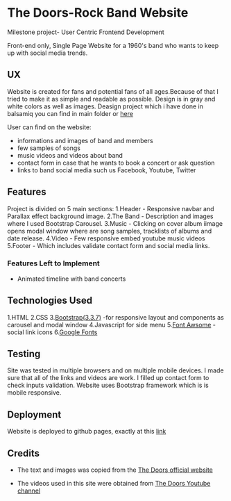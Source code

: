 # The Doors-Rock Band Website 
Milestone project- User Centric Frontend Development

Front-end only, Single Page Website for a 1960's band who wants to keep up with social media trends.

## UX
 
Website is created for fans and potential fans of all ages.Because of that I tried to make it as simple and readable as possible. Design is in gray and white colors as well as images. 
Deasign project which i have done in balsamiq you can find in main folder or [here](https://balsamiq.cloud/s66cgc7/ptw94bv)

User can find on the website:
 - informations and images of band and members
 - few samples of songs
 - music videos and videos about band
 - contact form in case that he wants to book a concert or ask question
 - links to band social media such us Facebook, Youtube, Twitter


## Features

Project is divided on 5 main sections:
1.Header - Responsive navbar and Parallax effect background image.
2.The Band - Description and images where I used Bootstrap Carousel.
3.Music - Clicking on cover album iimage opens modal window where are song samples, tracklists of albums and date release.
4.Video - Few responsive embed youtube music videos 
5.Footer - Which includes validate contact form and social media links.



### Features Left to Implement
- Animated timeline with band concerts

## Technologies Used

1.HTML
2.CSS
3.[Bootstrap(3.3.7)](https://getbootstrap.com/docs/3.3/)
    -for responsive layout and components as carousel and modal window
4.Javascript for side menu 
5.[Font Awsome](https://fontawesome.com/)
    - social link icons
6.[Google Fonts](https://fonts.google.com/)


## Testing

Site was tested in multiple browsers and on multiple mobile devices.
I made sure that all of the links and videos are work. 
I filled up contact form to check inputs validation.
Website uses Bootstrap framework which is is mobile responsive.

## Deployment

Website is deployed to github pages, exactly at this [link](https://lukaszplawinski.github.io/milestone-project-ucd/)

## Credits

- The text and images  was copied from the [The Doors official website](https://www.thedoors.com/)

- The videos used in this site were obtained from [The Doors Youtube channel](https://www.youtube.com/channel/UCYgJ2M1mq8Ae0QOm_VQU4VQ)

